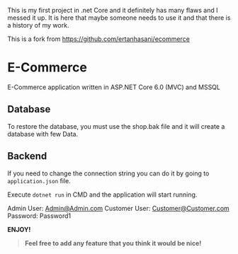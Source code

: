 This is my first project in .net Core and it definitely has many flaws and I messed it up.
It is here that maybe someone needs to use it and that there is a history of my work.

This is a fork from https://github.com/ertanhasani/ecommerce

# E-Commerce
E-Commerce application written in ASP.NET Core 6.0 (MVC) and MSSQL

## Database
To restore the database, you must use the shop.bak file and it will create a database with few Data.

## Backend
If you need to change the connection string you can do it by going to `application.json` file.

Execute `dotnet run` in CMD and the application will start running.

Admin User: Admin@Admin.com
Customer User: Customer@Customer.com
Password: Password1

**ENJOY!**

> **Feel free to add any feature that you think it would be nice!**
